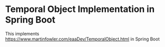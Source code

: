 # Temporal Object Implementation in Spring Boot

This implements https://www.martinfowler.com/eaaDev/TemporalObject.html in Spring Boot
